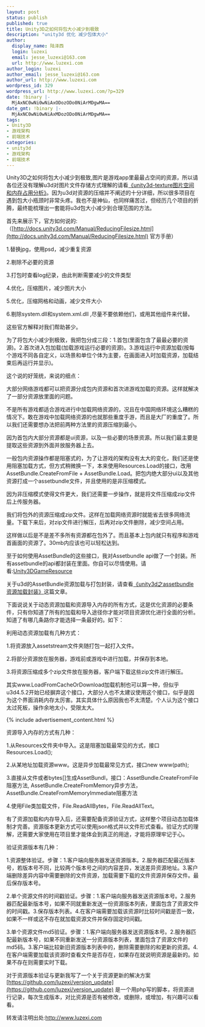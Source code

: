```yaml
---
layout: post
status: publish
published: true
title: Unity3D之如何将包大小减少到极致
description: "unity3d 优化 减少包体大小"
author:
  display_name: 陆泽西
  login: luzexi
  email: jesse_luzexi@163.com
  url: http://www.luzexi.com
author_login: luzexi
author_email: jesse_luzexi@163.com
author_url: http://www.luzexi.com
wordpress_id: 329
wordpress_url: http://www.luzexi.com/?p=329
date: !binary |-
  MjAxNC0wNi0wNiAxODozODo0NiArMDgwMA==
date_gmt: !binary |-
  MjAxNC0wNi0wNiAxMDozODo0NiArMDgwMA==
tags:
- Unity3D
- 游戏架构
- 前端技术
categories:
- unity3d
- 游戏架构
- 前端技术
---
```

Unity3D之如何将包大小减少到极致,图片是游戏app里最最占空间的资源，所以请各位还没有理解u3d对图片文件存储方式理解的请看[《unity3d-texture图片空间和内存占用分析》](/unity3d/前端技术/2014/05/21/Unity3D-Texture图片空间和内存占用分析.html)。因为u3d对资源的压缩并不阐述的十分详细，所以很多项目在遇到包大小瓶颈时非常头疼。我也不是神仙，也同样痛苦过，但经历几个项目的折腾，最终能梳理出一套能将u3d包大小减少到合理范围的方法。

首先来展示下，官方如何说的:（[http://docs.unity3d.com/Manual/ReducingFilesize.html](http://docs.unity3d.com/Manual/ReducingFilesize.html) 官方手册）

1.替换jpg，使用psd，减少重复资源

2.剔除不必要的资源

3.打包时查看log纪录，由此判断需要减少的文件类型

4.优化，压缩图片，减少图片大小

5.优化，压缩网格和动画，减少文件大小

6.剔除system.dll和system.xml.dll ,尽量不要依赖他们，或用其他组件来代替。

这些官方解释对我们帮助甚少。

为了将包大小减少到极致，我把包分成三段：1.首包(里面包含了最最必要的资源)。2.首次进入包加载(加载游戏运行必要的资源)。3.游戏运行中资源加载(按每个游戏不同各自定义，以场景和单位个体为主要，在画面进入时加载资源，加载结束后再运行并显示)。

这个说的好笼统，来说的细点：

大部分网络游戏都可以把资源分成包内资源和首次进游戏加载的资源。这样就解决了一部分资源放里面的问题。

不是所有游戏都适合游戏进行中加载网络资源的，况且在中国网络环境这么糟糕的情况下。敢在游戏中加载网络资源的也就那些重度手游，而且是大厂的重度了。所以我们还需要想办法把前两种方法里的资源压缩到最小。

因为首包内大部分资源都是ui资源，以及一些必要的场景资源。所以我们最主要是提取这些资源到外面并放服务器上去。

一般包内资源操作都是阻塞式的，为了让游戏的架构没有太大的变化，我们还是使用阻塞加载方式，但方式稍微换一下，本来使用Resources.Load的接口，改用AssetBundle.CreateFromFile + AssetBundle.Load。把包内绝大部分ui以及其他资源打成一个assetbundle文件，并且使用的是非压缩模式。

因为非压缩模式使得文件更大，我们还需要一步操作，就是将文件压缩成zip文件后上传服务器。

我们将包外的资源压缩成zip文件。这样在加载网络资源时就能省去很多网络流量。下载下来后，对zip文件进行解压，后再对zip文件删除，减少空间占用。

这样做以后是不是差不多所有资源都在包外了。而且基本上包内就只有程序和游戏首画面的资源了。30mb内应该也可以轻松达到。

至于如何使用AssetBundle的这些接口，我对Assetbundle api做了一个封装。所有assetbundle的api都封装在里面。你自可以尽情使用。请看:[Unity3DGameResource](https://github.com/luzexi/Unity3DGameResource)

关于u3d的AssetBundle资源加载与打包封装，请查看[《unity3d之assetbundle资源加载封装》](/unity3d/游戏通用模块/前端技术/2014/04/16/Unity3D之AssetBundle资源加载封装.html)这篇文章。

下面说说关于动态资源加载和资源导入内存的所有方式，这是优化资源的必要条件，只有你知道了所有的加载和导入途径你才能对项目资源优化进行全面的分析。知道了有哪几条路你才能选择一条最好的。如下：

利用动态资源加载有几种方式：

1.将资源放入assetstream文件夹随打包一起打入文件。

2.将部分资源放在服务器，游戏前或游戏中进行加载，并保存到本地。

3.将资源压缩成多个zip文件放在服务器，客户端下载这些zip文件进行解压。

其实www.LoadFromCacheOrDownload加载机制也可以算一种，但似乎u3d4.5.2开始已经摒弃这个接口，大部分人也不太建议使用这个接口，似乎是因为这个界面消耗内存太厉害。其实具体什么原因我也不太清楚。个人认为这个接口太过死板，操作余地太小，受限太大。

{% include advertisement_content.html %}

资源导入内存的方式有几种：

1.从Resources文件夹中导入。这是阻塞加载最常见的方式，接口Resources.Load();

2.从某地址加载资源www。这是异步加载最常见方式，接口new www(path);

3.直接从文件或者bytes[]生成AssetBundl，接口：AssetBundle.CreateFromFile阻塞方法, AssetBundle.CreateFromMemory异步方法，AssetBundle.CreateFromMemoryImmediate阻塞方法

4.使用File类加载文件，File.ReadAllBytes，File.ReadAllText。

有了资源加载和内存导入后，还需要配备资源验证方式，这样整个项目动态加载体制才完善。资源版本更新方式可以使用json格式并以文件形式查看。验证方式的理解，还需要大家使用在项目里才能体会到真正的用途，才能将原理牢记于心。

验证资源版本有几种：

1.资源整体验证。步骤：1.客户端向服务器发送资源版本。2.服务器匹配最近版本号，若版本号不同，比较两个版本号之间的内容差异，发送差异资源地址。3.客户端删除差异内容中需要删除的文件资源，加载需要下载的文件资源并保存文件。最后保存版本号。

2.单个资源文件的时间戳验证。步骤：1.客户端向服务器发送资源版本号。2.服务器匹配最新版本号，如果不同就重新发送一份资源版本列表，里面包含了资源文件的时间戳。3.保存版本列表。4.在客户端需要加载该资源时比较时间戳是否一致，如果不一样或这不存在就加载资源文件并保存固定时间戳。

3.单个资源文件md5验证。步骤：1.客户端向服务器发送资源版本号。2.服务器匹配最新版本号，如果不同重新发送一分资源版本列表，里面包含了资源文件的md5码。3.客户端比较新旧资源版本列表中的，删除需要删除的和更新的资源。4.在客户端需要加载该资源时查看文件是否存在，如果存在就说明资源是最新的。如果不存在则需要实时下载。

对于资源版本验证与更新我写了一个关于资源更新的解决方案[https://github.com/luzexi/version_update](https://github.com/luzexi/version_update) 是一个用php写的脚本，将资源进行记录，每次生成版本，对比资源是否有被修改，或删除，或增加，有兴趣可以看看。

转发请注明出处:http://www.luzexi.com
